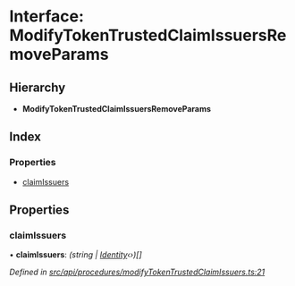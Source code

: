 # Interface: ModifyTokenTrustedClaimIssuersRemoveParams

## Hierarchy

* **ModifyTokenTrustedClaimIssuersRemoveParams**

## Index

### Properties

* [claimIssuers](modifytokentrustedclaimissuersremoveparams.md#claimissuers)

## Properties

###  claimIssuers

• **claimIssuers**: *(string | [Identity](../classes/identity.md)‹›)[]*

*Defined in [src/api/procedures/modifyTokenTrustedClaimIssuers.ts:21](https://github.com/PolymathNetwork/polymesh-sdk/blob/05b527a2/src/api/procedures/modifyTokenTrustedClaimIssuers.ts#L21)*
